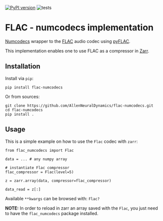 [![PyPI version](https://badge.fury.io/py/flac-numcodecs.svg)](https://badge.fury.io/py/flac-numcodecs) ![tests](https://github.com/AllenNeuralDynamics/flac-numcodecs/actions/workflows/python-package.yml/badge.svg)

# FLAC - numcodecs implementation

[Numcodecs](https://numcodecs.readthedocs.io/en/latest/index.html) wrapper to the 
[FLAC](https://xiph.org/flac/index.html) audio codec using [pyFLAC](https://github.com/sonos/pyFLAC).

This implementation enables one to use FLAC as a compressor in 
[Zarr](https://zarr.readthedocs.io/en/stable/index.html).

## Installation

Install via `pip`:

```
pip install flac-numcodecs
```

Or from sources:

```
git clone https://github.com/AllenNeuralDynamics/flac-numcodecs.git
cd flac-numcodecs
pip install .
```

## Usage

This is a simple example on how to use the `Flac` codec with `zarr`:

```
from flac_numcodecs import Flac

data = ... # any numpy array

# instantiate Flac compressor
flac_compressor = Flac(level=5)

z = zarr.array(data, compressor=flac_compressor)

data_read = z[:]
```
Available `**kwargs` can be browsed with: `Flac?`

**NOTE:** 
In order to reload in zarr an array saved with the `Flac`, you just need to have the `flac_numcodecs` package
installed.